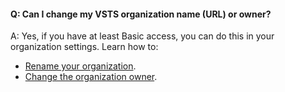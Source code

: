 #### Q:	Can I change my VSTS organization name (URL) or owner?
 
A:	Yes, if you have at least Basic access, 
you can do this in your organization settings. Learn how to:

*	[Rename your organization](/vsts/organizations/accounts/rename-vsts-organization).
*	[Change the organization owner](/vsts/organizations/accounts/change-organization-ownership-vs).
